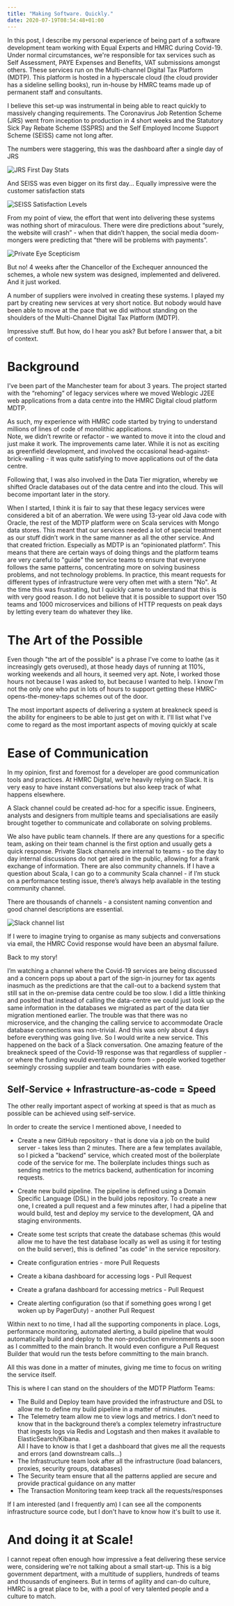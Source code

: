 ```yaml
---
title: "Making Software. Quickly."
date: 2020-07-19T08:54:48+01:00
---
```


In this post, I describe my personal experience of being part of a software development team working with Equal Experts and
HMRC during Covid-19.  Under normal circumstances, we're responsible for tax services such as 
Self Assessment, PAYE Expenses and Benefits, VAT submissions amongst others. These services run on the Multi-channel 
Digital Tax Platform (MDTP).  This platform is hosted in a hyperscale cloud (the cloud provider has a sideline selling books), 
run in-house by HMRC teams made up of permanent staff and consultants.  

I believe this set-up was instrumental in being able to react quickly to massively changing requirements. 
The Coronavirus Job Retention Scheme (JRS) went from inception to production in 4 short weeks and the Statutory Sick Pay 
Rebate Scheme (SSPRS) and the Self Employed Income Support Scheme (SEISS) came not long after.   

The numbers were staggering, this was the dashboard after a single day of JRS

![JRS First Day Stats](/images/making_software_quickly_stats_1.png)

And SEISS was even bigger on its first day... Equally impressive were the customer satisfaction stats

![SEISS Satisfaction Levels](/images/making_software_quickly_stats_2.png)

From my point of view, the effort that went into delivering these systems was nothing short of miraculous. 
There were dire predictions about “surely, the website will crash” - when that didn’t happen, the social media 
doom-mongers were predicting that “there will be problems with payments”.  

![Private Eye Scepticism](/images/making_software_quickly_eye.jpg)

But no! 4 weeks after the Chancellor of the Exchequer announced the schemes, a whole new system 
was designed, implemented and delivered. And it just worked.  

A number of suppliers were involved in creating these systems.  I played my part by creating new services at very short 
notice.  But nobody would have been able to move at the pace that we did without standing on the shoulders of the 
Multi-Channel Digital Tax Platform (MDTP).  

Impressive stuff.  But how, do I hear you ask?  But before I answer that, a bit of context.

# Background 

I’ve been part of the Manchester team for about 3 years.  The project started with the “rehoming” of legacy services 
where we moved Weblogic J2EE web applications from a data centre into the HMRC Digital cloud platform MDTP.

As such, my experience with HMRC code started by trying to understand millions of lines of code of monolithic applications.  
Note, we didn’t rewrite or refactor - we wanted to move it into the cloud and just make it work.  The improvements came 
later.  While it is not as exciting as greenfield development, and involved the occasional head-against-brick-walling - 
it was quite satisfying to move applications out of the data centre.

Following that, I was also involved in the Data Tier migration, whereby we shifted Oracle databases out of the data 
centre and into the cloud. This will become important later in the story.

When I started, I think it is fair to say that these legacy services were considered a bit of an aberration. We 
were using 13-year old Java code with Oracle, the rest of the MDTP platform were on Scala services with Mongo data 
stores.  This meant that our services needed a lot of special treatment as our stuff didn’t work in the same manner 
as all the other service.  And that created friction.  Especially as MDTP is an “opinionated platform”.  This means 
that there are certain ways of doing things and the platform teams are very careful to "guide" the service teams 
to ensure that everyone follows the same patterns, concentrating more on solving business problems, and not technology 
problems.  In practice, this meant requests for different types of infrastructure were very often met with a stern "No". 
At the time this was frustrating, but I quickly came to understand that this is with very good reason.  I do not 
believe that it is possible to support over 150 teams and 1000 microservices and billions of HTTP requests on 
peak days by letting every team do whatever they like.

# The Art of the Possible

Even though "the art of the possible" is a phrase I've come to loathe (as it increasingly gets overused), at those heady 
days of running at 110%, working weekends and all hours, it seemed very apt. Note, I worked those hours not because I was 
asked to, but because I wanted to help.  I know I'm not the only one who put in lots of hours to support getting these 
HMRC-opens-the-money-taps schemes out of the door.

The most important aspects of delivering a system at breakneck speed is the ability for engineers to be 
able to just get on with it.  I'll list what I've come to regard as the most important aspects of moving quickly at scale

# Ease of Communication

In my opinion, first and foremost for a developer are good communication tools and practices.  At HMRC Digital, we’re 
heavily relying on Slack.  It is very easy to have instant conversations but also keep track of what happens elsewhere.

A Slack channel could be created ad-hoc for a specific issue.  Engineers, analysts and designers from multiple teams 
and specialisations are easily brought together to communicate and collaborate on solving problems.

We also have public team channels.  If there are any questions for a specific team, asking on their team channel is the 
first option and usually gets a quick response. Private Slack channels are internal to teams - so the day to day internal 
discussions do not get aired in the public, allowing for a frank exchange of information.  There are also community 
channels.  If I have a question about Scala, I can go to a community Scala channel - if I’m 
stuck on a performance testing issue, there’s always help available in the testing community channel.

There are thousands of channels - a consistent naming convention and good channel descriptions are essential.

![Slack channel list](/images/making_software_quickly_slack.png)

If I were to imagine trying to organise as many subjects and conversations via email, the HMRC Covid response would have 
been an abysmal failure.

Back to my story!

I’m watching a channel where the Covid-19 services are being discussed and a concern pops up about a part of the 
sign-in journey for tax agents inasmuch as the predictions are that the call-out to a backend system that still 
sat in the on-premise data centre could be too slow.  I did a little thinking and posited that instead of calling 
the data-centre we could just look up the same information in the databases we migrated as part of the data tier 
migration mentioned earlier.  The trouble was that there was no microservice, and the changing the calling service to 
accommodate Oracle database connections was non-trivial.  And this was only about 4 days before everything was going live.
So I would write a new service.  This happened on the back of a Slack conversation.  One amazing feature of the breakneck 
speed of the Covid-19 response was that regardless of supplier - or where the funding would eventually 
come from - people worked together seemingly crossing supplier and team boundaries with ease.

## Self-Service + Infrastructure-as-code = Speed

The other really important aspect of working at speed is that as much as possible can be achieved using self-service.

In order to create the service I mentioned above, I needed to

* Create a new GitHub repository - that is done via a job on the build server - takes less than 2 minutes. There are a
few templates available, so I picked a "backend" service, which created most of the boilerplate code of the service for me.
The boilerplate includes things such as sending metrics to the metrics backend, authentication for incoming requests.

* Create new build pipeline. The pipeline is defined using a Domain Specific Language (DSL) in the build jobs repository.
To create a new one, I created a pull request and a few minutes after, I had a pipeline that would build, test and deploy
my service to the development, QA and staging environments.  

* Create some test scripts that create the database schemas (this would allow me to have the test database locally as 
well as using it for testing on the build server), this is defined "as code" in the service repository. 

* Create configuration entries - more Pull Requests
* Create a kibana dashboard for accessing logs - Pull Request
* Create a grafana dashboard for accessing metrics - Pull Request
* Create alerting configuration (so that if something goes wrong I get woken up by PagerDuty) - another Pull Request

Within next to no time, I had all the supporting components in place.  Logs, performance monitoring, automated alerting, 
a build pipeline that would automatically build and deploy to the non-production environments as soon as I committed to 
the main branch.  It would even configure a Pull Request Builder that would run the tests before committing to the main
branch.

All this was done in a matter of minutes, giving me time to focus on writing the service itself.

This is where I can stand on the shoulders of the MDTP Platform Teams: 

* The Build and Deploy team have provided the infrastructure and DSL to allow me to define my build pipeline in a 
matter of minutes.  
* The Telemetry team allow me to view logs and metrics.  I don't need to know that in the background there’s a complex
telemetry infrastructure that ingests logs via Redis and Logstash and then makes it available to ElasticSearch/Kibana.  
All I have to know is that I get a dashboard that gives me all the requests and errors (and downstream calls...)
* The Infrastructure team look after all the infrastructure (load balancers, proxies, security groups, databases)
* The Security team ensure that all the patterns applied are secure and provide practical guidance on any matter
* The Transaction Monitoring team keep track all the requests/responses

If I am interested (and I frequently am) I can see all the components infrastructure source code, but I don't have to
know how it's built to use it.

# And doing it at Scale!

I cannot repeat often enough how impressive a feat delivering these service were, considering we're not talking about
a small start-up.  This is a big government department, with a multitude of suppliers, hundreds of teams and 
thousands of engineers.  But in terms of agility and can-do culture, HMRC is a great place to be, with a pool of 
very talented people and a culture to match.


